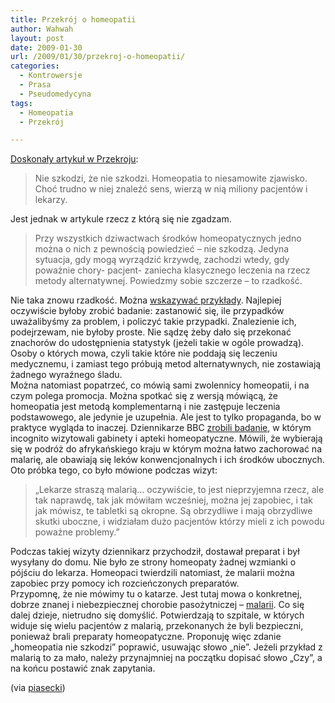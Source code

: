 ```yaml
---
title: Przekrój o homeopatii
author: Wahwah
layout: post
date: 2009-01-30
url: /2009/01/30/przekroj-o-homeopatii/
categories:
  - Kontrowersje
  - Prasa
  - Pseudomedycyna
tags:
  - Homeopatia
  - Przekrój

---
```

<div>
  <a href="http://www.przekroj.pl/cywilizacja_spoleczenstwo_artykul,3979.html">Doskonały artykuł w Przekroju</a>:
</div>

> <div>
>   Nie szkodzi, że nie szkodzi. Homeopatia to niesamowite zjawisko. Choć trudno w niej znaleźć sens, wierzą w nią miliony pacjentów i lekarzy.
> </div>

Jest jednak w artykule rzecz z którą się nie zgadzam.

<!--more-->

> Przy wszystkich dziwactwach środków homeopatycznych jedno można o nich z pewnością powiedzieć – nie szkodzą. Jedyna sytuacja, gdy mogą wyrządzić krzywdę, zachodzi wtedy, gdy poważnie chory- pacjent- zaniecha klasycznego leczenia na rzecz metody alternatywnej. Powiedzmy sobie szczerze – to rzadkość.

<div>
  Nie taka znowu rzadkość. Można <a href="http://www.atopowe-zapalenie.pl/forum/viewtopic.php?p=80780#p80780">wskazywać przykłady</a>. Najlepiej oczywiście byłoby zrobić badanie: zastanowić się, ile przypadków uważalibyśmy za problem, i policzyć takie przypadki. Znalezienie ich, podejrzewam, nie byłoby proste. Nie sądzę żeby dało się przekonać znachorów do udostępnienia statystyk (jeżeli takie w ogóle prowadzą). Osoby o których mowa, czyli takie które nie poddają się leczeniu medycznemu, i zamiast tego próbują metod alternatywnych, nie zostawiają żadnego wyraźnego śladu.
</div>

<div>
  Można natomiast popatrzeć, co mówią sami zwolennicy homeopatii, i na czym polega promocja. Można spotkać się z wersją mówiącą, że homeopatia jest metodą komplementarną i nie zastępuje leczenia podstawowego, ale jedynie je uzupełnia. Ale jest to tylko propaganda, bo w praktyce wygląda to inaczej. Dziennikarze BBC <a href="http://news.bbc.co.uk/1/hi/uk/5178488.stm">zrobili badanie</a>, w którym incognito wizytowali gabinety i apteki homeopatyczne. Mówili, że wybierają się w podróż do afrykańskiego kraju w którym można łatwo zachorować na malarię, ale obawiają się leków konwencjonalnych i ich środków ubocznych. Oto próbka tego, co było mówione podczas wizyt:
</div>

> <div>
>   „Lekarze straszą malarią&#8230; oczywiście, to jest nieprzyjemna rzecz, ale tak naprawdę, tak jak mówiłam wcześniej, można jej zapobiec, i tak jak mówisz, te tabletki są okropne. Są obrzydliwe i mają obrzydliwe skutki uboczne, i widziałam dużo pacjentów którzy mieli z ich powodu poważne problemy.”
> </div>

<div>
  Podczas takiej wizyty dziennikarz przychodził, dostawał preparat i był wysyłany do domu. Nie było ze strony homeopaty żadnej wzmianki o pójściu do lekarza. Homeopaci twierdzili natomiast, że malarii można zapobiec przy pomocy ich rozcieńczonych preparatów.
</div>

<div>
  Przypomnę, że nie mówimy tu o katarze. Jest tutaj mowa o konkretnej, dobrze znanej i niebezpiecznej chorobie pasożytniczej &#8211; <a href="http://pl.wikipedia.org/wiki/Malaria">malarii</a>. Co się dalej dzieje, nietrudno się domyślić. Potwierdzają to szpitale, w których widuje się wielu pacjentów z malarią, przekonanych że byli bezpieczni, ponieważ brali preparaty homeopatyczne. Proponuję więc zdanie „homeopatia nie szkodzi” poprawić, usuwając słowo „nie”. Jeżeli przykład z malarią to za mało, należy przynajmniej na początku dopisać słowo „Czy”, a na końcu postawić znak zapytania.
</div>

<div id="art_wstep">
  <p class="gray">
    (via <a href="http://piasecki.blox.pl/2009/01/Nie-pomaga-a-jednak-ludzie-w-nia-wierza.html">piasecki</a>)
  </p>
  
  <p class="gray">
    </div>